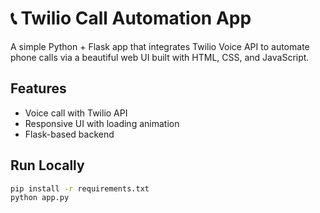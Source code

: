 # 📞 Twilio Call Automation App

A simple Python + Flask app that integrates Twilio Voice API to automate phone calls via a beautiful web UI built with HTML, CSS, and JavaScript.

## Features
- Voice call with Twilio API
- Responsive UI with loading animation
- Flask-based backend

## Run Locally

```bash
pip install -r requirements.txt
python app.py
